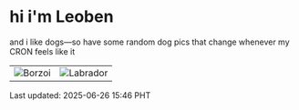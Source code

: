 # hi i'm Leoben

and i like dogs—so have some random dog pics that change whenever my CRON feels like it

|  |  |
|--------|----------|
| ![Borzoi](https://random-dog-vercel.vercel.app/api/random-borzoi?v=1750924014) | ![Labrador](https://random-dog-vercel.vercel.app/api/random-labrador?v=1750924014) |

Last updated: 2025-06-26 15:46 PHT
